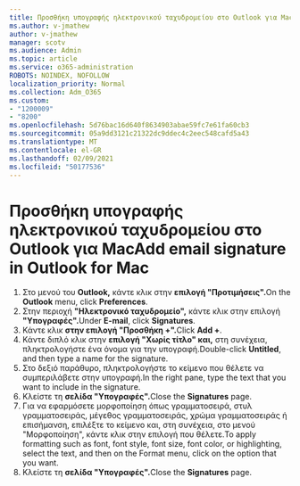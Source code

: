 ```yaml
---
title: Προσθήκη υπογραφής ηλεκτρονικού ταχυδρομείου στο Outlook για Mac
ms.author: v-jmathew
author: v-jmathew
manager: scotv
ms.audience: Admin
ms.topic: article
ms.service: o365-administration
ROBOTS: NOINDEX, NOFOLLOW
localization_priority: Normal
ms.collection: Adm_O365
ms.custom:
- "1200009"
- "8200"
ms.openlocfilehash: 5d76bac16d640f8634903abae59fc7e61fa60cb3
ms.sourcegitcommit: 05a9dd3121c21322dc9ddec4c2eec548cafd5a43
ms.translationtype: MT
ms.contentlocale: el-GR
ms.lasthandoff: 02/09/2021
ms.locfileid: "50177536"
---
```

# <a name="add-email-signature-in-outlook-for-mac"></a><span data-ttu-id="7b950-102">Προσθήκη υπογραφής ηλεκτρονικού ταχυδρομείου στο Outlook για Mac</span><span class="sxs-lookup"><span data-stu-id="7b950-102">Add email signature in Outlook for Mac</span></span>

1. <span data-ttu-id="7b950-103">Στο μενού του **Outlook,** κάντε κλικ στην **επιλογή "Προτιμήσεις".**</span><span class="sxs-lookup"><span data-stu-id="7b950-103">On the **Outlook** menu, click **Preferences**.</span></span>
2. <span data-ttu-id="7b950-104">Στην περιοχή **"Ηλεκτρονικό ταχυδρομείο",** κάντε κλικ στην επιλογή **"Υπογραφές".**</span><span class="sxs-lookup"><span data-stu-id="7b950-104">Under **E-mail**, click **Signatures**.</span></span>
3. <span data-ttu-id="7b950-105">Κάντε κλικ **στην επιλογή "Προσθήκη +".**</span><span class="sxs-lookup"><span data-stu-id="7b950-105">Click **Add +**.</span></span>
4. <span data-ttu-id="7b950-106">Κάντε διπλό κλικ στην **επιλογή "Χωρίς τίτλο" και,** στη συνέχεια, πληκτρολογήστε ένα όνομα για την υπογραφή.</span><span class="sxs-lookup"><span data-stu-id="7b950-106">Double-click **Untitled**, and then type a name for the signature.</span></span>
5. <span data-ttu-id="7b950-107">Στο δεξιό παράθυρο, πληκτρολογήστε το κείμενο που θέλετε να συμπεριλάβετε στην υπογραφή.</span><span class="sxs-lookup"><span data-stu-id="7b950-107">In the right pane, type the text that you want to include in the signature.</span></span>
6. <span data-ttu-id="7b950-108">Κλείστε τη **σελίδα "Υπογραφές".**</span><span class="sxs-lookup"><span data-stu-id="7b950-108">Close the **Signatures** page.</span></span>
7. <span data-ttu-id="7b950-109">Για να εφαρμόσετε μορφοποίηση όπως γραμματοσειρά, στυλ γραμματοσειράς, μέγεθος γραμματοσειράς, χρώμα γραμματοσειράς ή επισήμανση, επιλέξτε το κείμενο και, στη συνέχεια, στο μενού "Μορφοποίηση", κάντε κλικ στην επιλογή που θέλετε.</span><span class="sxs-lookup"><span data-stu-id="7b950-109">To apply formatting such as font, font style, font size, font color, or highlighting, select the text, and then on the Format menu, click on the option that you want.</span></span>
8. <span data-ttu-id="7b950-110">Κλείστε τη **σελίδα "Υπογραφές".**</span><span class="sxs-lookup"><span data-stu-id="7b950-110">Close the **Signatures** page.</span></span>
